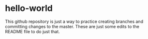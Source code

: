 # hello-world

This github repository is just a way to practice creating branches and committing changes to the master. These are just some edits to the README file to do just that.
